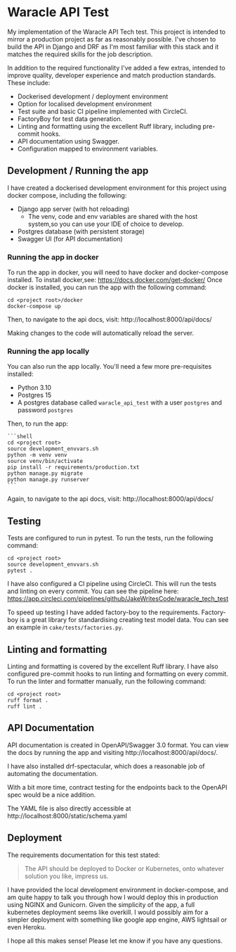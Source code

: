 # Waracle API Test

My implementation of the Waracle API Tech test. This project is intended to mirror a production project as far as
reasonably possible. I've chosen to build the API in Django and DRF as I'm most familiar with this stack and
it matches the required skills for the job description.

In addition to the required functionality I've added a few extras, intended to improve quality, developer experience
and match production standards. These include:

- Dockerised development / deployment environment
- Option for localised development environment
- Test suite and basic CI pipeline implemented with CircleCI.
- FactoryBoy for test data generation.
- Linting and formatting using the excellent Ruff library, including pre-commit hooks.
- API documentation using Swagger.
- Configuration mapped to environment variables.

## Development / Running the app
I have created a dockerised development environment for this project using docker compose, including the following:

 - Django app server (with hot reloading)
   - The venv, code and env variables are shared with the host system,so you can use your IDE of choice to develop.
 - Postgres database (with persistent storage)
 - Swagger UI (for API documentation)

### Running the app in docker
To run the app in docker, you will need to have docker and docker-compose installed. 
To install docker,see: https://docs.docker.com/get-docker/
Once docker is installed, you can run the app with the following command:

```shell
cd <project root>/docker
docker-compose up
```

Then, to navigate to the api docs, visit: http://localhost:8000/api/docs/

Making changes to the code will automatically reload the server.


### Running the app locally
You can also run the app locally. You'll need a few more pre-requisites installed:
- Python 3.10
- Postgres 15
- A postgres database called `waracle_api_test` with a user `postgres` and password `postgres`

Then, to run the app:

    ```shell
    cd <project root>
    source development_envvars.sh
    python -m venv venv
    source venv/bin/activate
    pip install -r requirements/production.txt
    python manage.py migrate
    python manage.py runserver
    ```

Again, to navigate to the api docs, visit: http://localhost:8000/api/docs/


## Testing

Tests are configured to run in pytest. To run the tests, run the following command:

```shell
cd <project root>
source development_envvars.sh
pytest .
```

I have also configured a CI pipeline using CircleCI. This will run the tests and linting on every commit.
You can see the pipeline here: https://app.circleci.com/pipelines/github/JakeWritesCode/waracle_tech_test

To speed up testing I have added factory-boy to the requirements. Factory-boy is a great library for 
standardising creating test model data. You can see an example in `cake/tests/factories.py`.

## Linting and formatting

Linting and formatting is covered by the excellent Ruff library. I have also configured pre-commit hooks to run
linting and formatting on every commit. To run the linter and formatter manually, run the following command:

```shell
cd <project root>
ruff format .
ruff lint .
```

## API Documentation

API documentation is created in OpenAPI/Swagger 3.0 format. You can view the docs by running the app and visiting
http://localhost:8000/api/docs/. 

I have also installed drf-spectacular, which does a reasonable job of automating the documentation.

With a bit more time, contract testing for the endpoints back to the OpenAPI spec would be a nice addition.

The YAML file is also directly accessible at http://localhost:8000/static/schema.yaml



## Deployment
The requirements documentation for this test stated: 

> The API should be deployed to Docker or Kubernetes, onto whatever solution you like, impress us.

I have provided the local development environment in docker-compose, and am quite happy to talk you through 
how I would deploy this in production using NGINX and Gunicorn. Given the simplicity of the app, a full kubernetes
deployment seems like overkill. I would possibly aim for a simpler deployment with something like google app engine, 
AWS lightsail or even Heroku.

I hope all this makes sense! Please let me know if you have any questions.


